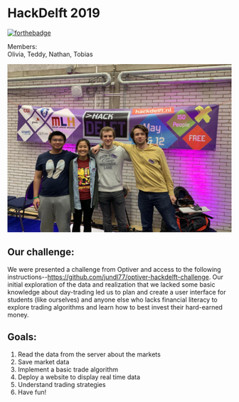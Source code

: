 # HackDelft 2019  
[![forthebadge](https://forthebadge.com/images/badges/gluten-free.svg)](https://forthebadge.com) 

Members:  
Olivia, Teddy, Nathan, Tobias  

![alt text](static/TeamPict.jpg)

## Our challenge:  
We were presented a challenge from Optiver and access to the following 
instructions--https://github.com/jundl77/optiver-hackdelft-challenge. 
Our initial exploration of the data and realization that we lacked 
some basic knowledge about day-trading led us to plan and create a 
user interface for students (like ourselves) and anyone else who lacks 
financial literacy to explore trading algorithms and learn how to best 
invest their hard-earned money. 


## Goals:  
1. Read the data from the server about the markets  
2. Save market data  
3. Implement a basic trade algorithm  
4. Deploy a website to display real time data  
5. Understand trading strategies  
6. Have fun! 
